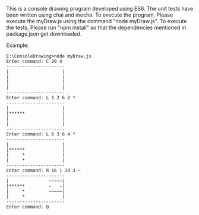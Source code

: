 This is a console drawing program developed using ES6.
The unit tests have been written using chai and mocha.
To execute the program, Please execute the myDraw.js using the command "node myDraw.js".
To execute the tests, Please run "npm install" so that the dependencies mentioned in package.json get downloaded.

Example:
````
E:\ConsoleDrawing>node myDraw.js
Enter command: C 20 4
----------------------
|                    |
|                    |
|                    |
|                    |
----------------------
Enter command: L 1 2 6 2 *
----------------------
|                    |
|******              |
|                    |
|                    |
----------------------
Enter command: L 6 3 6 4 *
----------------------
|                    |
|******              |
|     *              |
|     *              |
----------------------
Enter command: R 16 1 20 3 ~
----------------------
|               ~~~~~|
|******         ~   ~|
|     *         ~~~~~|
|     *              |
----------------------
Enter command: Q
